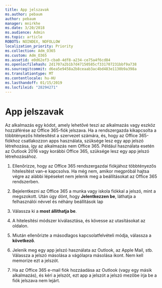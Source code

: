 ```yaml
---
title: App jelszavak
ms.author: pebaum
author: pebaum
manager: mnirkhe
ms.date: 3/20/2018
ms.audience: Admin
ms.topic: article
ROBOTS: NOINDEX, NOFOLLOW
localization_priority: Priority
ms.collection: Adm_O365
ms.custom: Adm_O365
ms.assetid: e0d62ef3-cba0-4df8-a234-ce75a4f6cd84
ms.openlocfilehash: 2d1707a2b1b7d47150585cf331707231bbf9a738
ms.sourcegitcommit: d6ea5e9458a2b8ceaab3ac4bd483e1130b9a398a
ms.translationtype: MT
ms.contentlocale: hu-HU
ms.lasthandoff: 01/15/2019
ms.locfileid: "28294271"
---
```

# <a name="app-passwords"></a>App jelszavak

Az alkalmazás egy kódot, amely lehetővé teszi az alkalmazás vagy eszköz hozzáférése az Office 365-fiók jelszava. Ha a rendszergazda kikapcsolta a többtényezős hitelesítést a szervezet számára, és, hogy az Office 365-fiókhoz csatlakozzon apps használata, szüksége lesz egy app jelszó létrehozása, így az alkalmazás nem Office 365. Például használata esetén az Outlook 2016 vagy korábbi Office 365, szüksége lesz egy app jelszó létrehozásához.
  
1. Ellenőrizze, hogy az Office 365 rendszergazdai fiókjához többtényezős hitelesítést van-e kapcsolva. Ha még nem, amikor megpróbál hajtsa végre az alábbi lépéseket nem jelenik meg a beállításokat az Office 365 rendszerben.
    
2. Bejelentkezni az Office 365 a munka vagy iskola fiókkal a jelszó, mint a megszokott. Után úgy dönt, hogy **Jelentkezzen be**, láthatja a felhasználói névvel és néhány beállítások lap 
    
3. Válassza ki a **most állíthatja be**. 
    
4. A hitelesítési módszer kiválasztása, és kövesse az utasításokat az oldalon.
    
5. Miután ellenőrizte a másodlagos kapcsolatfelvételi módja, válassza a **következő**. 
    
6. Jelenik meg egy app jelszó használata az Outlook, az Apple Mail, stb. Válassza a jelszó másolása a vágólapra másolása ikont. Nem kell memorize ezt a jelszót. 
    
7. Ha az Office 365 e-mail fiók hozzáadása az Outlook (vagy egy másik alkalmazás), és kéri a jelszót, ezt app a jelszót a jelszó mezőbe írja be a fiók jelszava nem lejárt. 
    


